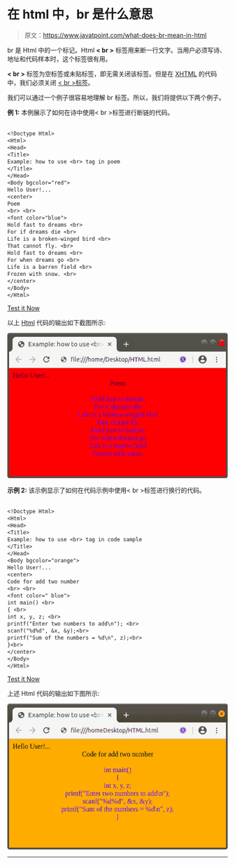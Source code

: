 # 在 html 中，br 是什么意思

> 原文：<https://www.javatpoint.com/what-does-br-mean-in-html>

br 是 Html 中的一个标记。Html **< br >** 标签用来断一行文字。当用户必须写诗、地址和代码样本时，这个标签很有用。

**< br >** 标签为空标签或未贴标签，即无需关闭该标签。但是在 [XHTML](https://www.javatpoint.com/xhtml-tutorial) 的代码中，我们必须关闭 [< br >标签](https://www.javatpoint.com/html-br-tag)。

我们可以通过一个例子很容易地理解 br 标签。所以，我们将提供以下两个例子。

**例 1:** 本例展示了如何在诗中使用< br >标签进行断链的代码。

```

<!Doctype Html>
<Html>   
<Head>    
<Title>   
Example: how to use <br> tag in poem
</Title>
</Head>
<Body bgcolor="red"> 
Hello User!...
<center>
Poem 
<br> <br>
<font color="blue">
Hold fast to dreams <br>    
For if dreams die <br>  
Life is a broken-winged bird <br>  
That cannot fly. <br>  
Hold fast to dreams <br>    
For when dreams go <br>    
Life is a barren field <br>    
Frozen with snow. <br>  
</center>
</Body> 
</Html>

```

[Test it Now](https://www.javatpoint.com/oprweb/test.jsp?filename=what-does-br-mean-in-html1)

以上 [Html](https://www.javatpoint.com/html-tutorial) 代码的输出如下截图所示:

![What does br mean in html](img/592bdebb6d3bcee623d0a3703613f363.png)

**示例 2:** 该示例显示了如何在代码示例中使用< br >标签进行换行的代码。

```

<!Doctype Html>
<Html>   
<Head>    
<Title>   
Example: how to use <br> tag in code sample
</Title>
</Head>
<Body bgcolor="orange"> 
Hello User!...
<center>
Code for add two number
<br> <br>
<font color=" blue">
int main() <br> 
{ <br>
int x, y, z; <br>
printf("Enter two numbers to add\n"); <br>
scanf("%d%d", &x, &y);<br>
printf("Sum of the numbers = %d\n", z);<br>
}<br>
</center>
</Body> 
</Html>

```

[Test it Now](https://www.javatpoint.com/oprweb/test.jsp?filename=what-does-br-mean-in-html2)

上述 Html 代码的输出如下图所示:

![What does br mean in html](img/a9313cd2c78f9570eb758ff783abab9c.png)

* * *